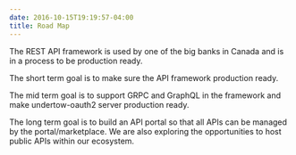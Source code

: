 ```yaml
---
date: 2016-10-15T19:19:57-04:00
title: Road Map
---
```


The REST API framework is used by one of the big banks in Canada and is in a 
process to be production ready. 

The short term goal is to make sure the API framework production ready.

The mid term goal is to support GRPC and GraphQL in the framework and 
make undertow-oauth2 server production ready.

The long term goal is to build an API portal so that all APIs can be 
managed by the portal/marketplace. We are also exploring the opportunities
to host public APIs within our ecosystem.

